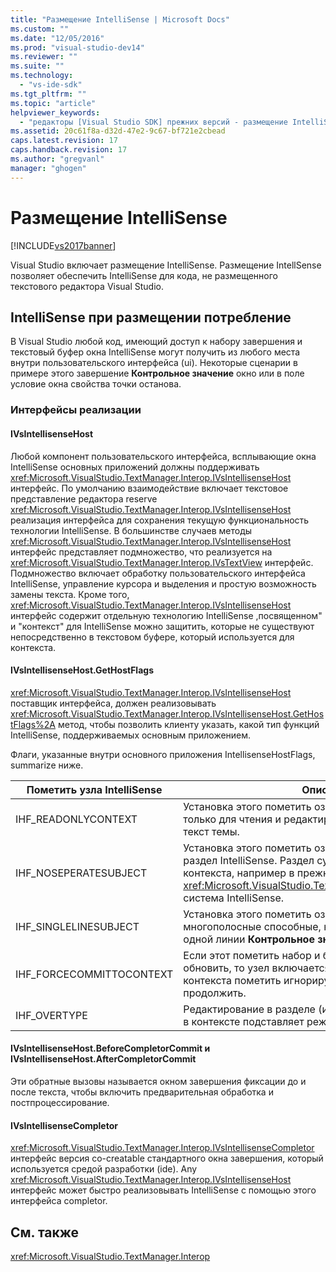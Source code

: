 ```yaml
---
title: "Размещение IntelliSense | Microsoft Docs"
ms.custom: ""
ms.date: "12/05/2016"
ms.prod: "visual-studio-dev14"
ms.reviewer: ""
ms.suite: ""
ms.technology: 
  - "vs-ide-sdk"
ms.tgt_pltfrm: ""
ms.topic: "article"
helpviewer_keywords: 
  - "редакторы [Visual Studio SDK] прежних версий - размещение IntelliSense"
ms.assetid: 20c61f8a-d32d-47e2-9c67-bf721e2cbead
caps.latest.revision: 17
caps.handback.revision: 17
ms.author: "gregvanl"
manager: "ghogen"
---
```

# Размещение IntelliSense
[!INCLUDE[vs2017banner](../code-quality/includes/vs2017banner.md)]

Visual Studio включает размещение IntelliSense.  Размещение IntellSense позволяет обеспечить IntelliSense для кода, не размещенного текстового редактора Visual Studio.  
  
## IntelliSense при размещении потребление  
 В Visual Studio любой код, имеющий доступ к набору завершения и текстовый буфер окна IntelliSense могут получить из любого места внутри пользовательского интерфейса \(ui\).  Некоторые сценарии в примере этого завершение **Контрольное значение** окно или в поле условие окна свойства точки останова.  
  
### Интерфейсы реализации  
  
#### IVsIntellisenseHost  
 Любой компонент пользовательского интерфейса, всплывающие окна IntelliSense основных приложений должны поддерживать <xref:Microsoft.VisualStudio.TextManager.Interop.IVsIntellisenseHost> интерфейс.  По умолчанию взаимодействие включает текстовое представление редактора reserve <xref:Microsoft.VisualStudio.TextManager.Interop.IVsIntellisenseHost> реализация интерфейса для сохранения текущую функциональность технологии IntelliSense.  В большинстве случаев методы <xref:Microsoft.VisualStudio.TextManager.Interop.IVsIntellisenseHost> интерфейс представляет подмножество, что реализуется на  <xref:Microsoft.VisualStudio.TextManager.Interop.IVsTextView> интерфейс.  Подмножество включает обработку пользовательского интерфейса IntelliSense, управление курсора и выделения и простую возможность замены текста.  Кроме того, <xref:Microsoft.VisualStudio.TextManager.Interop.IVsIntellisenseHost> интерфейс содержит отдельную технологию IntelliSense ,посвященном" и "контекст" для IntelliSense можно защитить, которые не существуют непосредственно в текстовом буфере, который используется для контекста.  
  
#### IVsIntellisenseHost.GetHostFlags  
 <xref:Microsoft.VisualStudio.TextManager.Interop.IVsIntellisenseHost> поставщик интерфейса, должен реализовывать  <xref:Microsoft.VisualStudio.TextManager.Interop.IVsIntellisenseHost.GetHostFlags%2A> метод, чтобы позволить клиенту указать, какой тип функций IntelliSense, поддерживаемых основным приложением.  
  
 Флаги, указанные внутри основного приложения IntellisenseHostFlags, summarize ниже.  
  
|Пометить узла IntelliSense|Описание|  
|--------------------------------|--------------|  
|IHF\_READONLYCONTEXT|Установка этого пометить означает, что буфер контекста только для чтения и редактирования происходит только в текст темы.|  
|IHF\_NOSEPERATESUBJECT|Установка этого пометить означает, что отдельный раздел IntelliSense.  Раздел существует в буфере контекста, например в прежних версий <xref:Microsoft.VisualStudio.TextManager.Interop.IVsTextView> система IntelliSense.|  
|IHF\_SINGLELINESUBJECT|Установка этого пометить означает, что раздел многополосные способные, например в " правка " на одной линии **Контрольное значение** окна.|  
|IHF\_FORCECOMMITTOCONTEXT|Если этот пометить набор и буфер контекста необходимо обновить, то узел включается только для чтения в буфере контекста пометить игнорируемого и правках, чтобы продолжить.|  
|IHF\_OVERTYPE|Редактирование в разделе \(или\), должен быть выполнен в контексте подставляет режим.|  
  
#### IVsIntellisenseHost.BeforeCompletorCommit и IVsIntellisenseHost.AfterCompletorCommit  
 Эти обратные вызовы называется окном завершения фиксации до и после текста, чтобы включить предварительная обработка и постпроцессирование.  
  
#### IVsIntellisenseCompletor  
 <xref:Microsoft.VisualStudio.TextManager.Interop.IVsIntellisenseCompletor> интерфейс версия co\-creatable стандартного окна завершения, который используется средой разработки \(ide\).  Any <xref:Microsoft.VisualStudio.TextManager.Interop.IVsIntellisenseHost> интерфейс может быстро реализовывать IntelliSense с помощью этого интерфейса completor.  
  
## См. также  
 <xref:Microsoft.VisualStudio.TextManager.Interop>